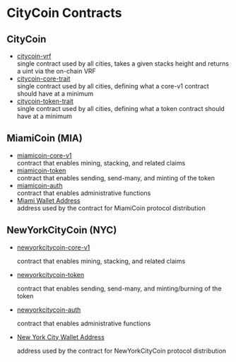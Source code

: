 # CityCoin Contracts

## CityCoin

* [citycoin-vrf](https://explorer.stacks.co/txid/0x6e18dbc3a687270a7015ebef73a590d4f066538b41bf7cb7c8d7d891b6442964)\
  single contract used by all cities, takes a given stacks height and returns a uint via the on-chain VRF
* [citycoin-core-trait](https://explorer.stacks.co/txid/0x9751f503896ca13ba797e119d1b62d990b854bee3a63301e737fa9d3ebf8ffa6)\
  single contract used by all cities, defining what a core-v1 contract should have at a minimum
* [citycoin-token-trait](https://explorer.stacks.co/txid/0xf64fedb420622d0403154465c176e06ecbbed306ec2337f9fb8f7bbe6c6a8575)\
  single contract used by all cities, defining what a token contract should have at a minimum

## MiamiCoin (MIA)

* [miamicoin-core-v1](https://explorer.stacks.co/txid/0x224eb853ab072591c382b1c917136dcdd6590df80ab646bfed432d779612258f?chain=mainnet)\
  contract that enables mining, stacking, and related claims
* [miamicoin-token](https://explorer.stacks.co/txid/0xc513b769c261233865c43f101438bd6359636ecacfe34576e6424d6c2629174e?chain=mainnet)\
  contract that enables sending, send-many, and minting of the token
* [miamicoin-auth](https://explorer.stacks.co/txid/0x3c9303ada7f0dbf6f814722cb4a6c13752f187bde0b800bd6f84a342505e006b?chain=mainnet)\
  contract that enables administrative functions
* [Miami Wallet Address](https://explorer.stacks.co/address/SM2MARAVW6BEJCD13YV2RHGYHQWT7TDDNMNRB1MVT?chain=mainnet)\
  address used by the contract for MiamiCoin protocol distribution

## NewYorkCityCoin (NYC)

*   [newyorkcitycoin-core-v1](https://explorer.stacks.co/txid/0x1cc470bc57e8e662055872f2eaeb33ed9aec0a5e46a9f6bf17851447ab1ff84c)

    contract that enables mining, stacking, and related claims
*   [newyorkcitycoin-token](https://explorer.stacks.co/txid/0x9c8ddc44fcfdfc67af5425c4174833fc5814627936d573fe38fc29a46ba746e6)

    contract that enables sending, send-many, and minting/burning of the token
*   [newyorkcitycoin-auth](https://explorer.stacks.co/txid/0x7df54b8594149b20567120f25663885cf798526951b956cc160f2ec908723bb3)

    contract that enables administrative functions
*   [New York City Wallet Address](https://explorer.stacks.co/address/SM18VBF2QYAAHN57Q28E2HSM15F6078JZYZ2FQBCX?chain=mainnet)

    address used by the contract for NewYorkCityCoin protocol distribution
